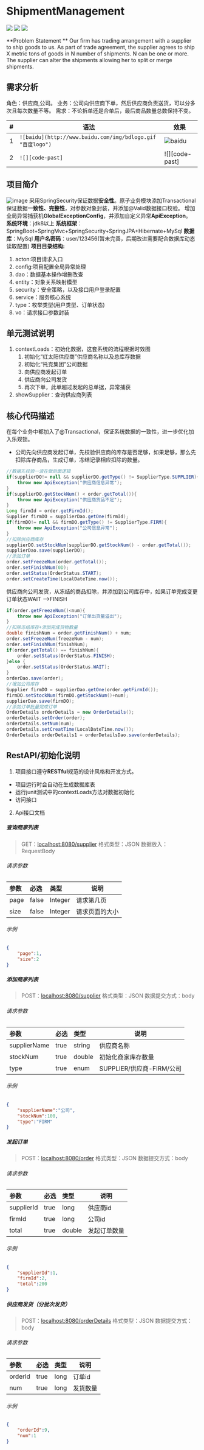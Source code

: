 # ShipmentManagement

[![](https://img.shields.io/badge/build-success-brightgreen)](
https://github.com/0xiaowen0/ShipmentManagement) [![](https://img.shields.io/badge/version-1.0-red)](
https://github.com/0xiaowen0/ShipmentManagement) [![](https://img.shields.io/badge/author-PengW-blue)](
https://github.com/0xiaowen0/ShipmentManagement)

**Problem Statement **
Our firm has trading arrangement with a supplier to ship goods to us. As part of trade agreement, the supplier agrees to ship X metric tons of goods in N number of shipments. N can be one or more. The supplier can alter the shipments allowing her to split or merge shipments.
## 需求分析

角色：供应商,公司。
业务：公司向供应商下单，然后供应商负责送货，可以分多次且每次数量不等。
需求：不论拆单还是合单后，最后商品数量总数保持不变。

|#|语法|效果|
|---|---|----
|1|`![baidu](http://www.baidu.com/img/bdlogo.gif "百度logo")`|![baidu](http://tie.027cgb.com/631145/show.jpg)
|2|`![][code-past]`|![][code-past]
## 项目简介

![image](http://tie.027cgb.com/631145/show.jpg)
采用SpringSecurity保证数据**安全性**。原子业务模块添加Transactional保证数据**一致性、完整性**，对参数对象封装，并添加@Valid数据接口校验。 增加全局异常捕获机**GlobalExceptionConfig**，并添加自定义异常**ApiException**。
**系统环境**：jdk8以上
**系统框架**：SpringBoot+SpringMvc+SpringSecurity+SpringJPA+Hibernate+MySql
**数据库**：MySql
**用户名密码**：user/123456(暂未完善，后期改进需要配合数据库动态读取配置)
**项目目录结构:**

1.  acton:项目请求入口
2.  config:项目配置全局异常处理
3.  dao：数据基本操作增删改查
4.  entity：对象关系映射模型
5.  security：安全策略，以及接口用户登录配置
6.  service：服务核心系统
7.  type：枚举类型(用户类型、订单状态)
8.  vo：请求接口参数封装

## 单元测试说明

1. contextLoads：初始化数据，这套系统的流程根据时效图
    1. 初始化“红太阳供应商”供应商名称以及总库存数据
    2. 初始化“托克集团”公司数据
    3. 向供应商发起订单
    4. 供应商向公司发货
    5. 再次下单，此单超过发起的总单据，异常捕获
2. showSupplier：查询供应商列表

## 核心代码描述
在每个业务中都加入了@Transactional，保证系统数据的一致性，进一步优化加入乐观锁。

* 公司先向供应商发起订单，先校验供应商的库存是否足够，如果足够，那么先扣除库存商品，生成订单，冻结记录相应扣除的数量。

```Java
//数据先校验一波在做后面逻辑
if(supplierDO!= null && supplierDO.getType() != SupplierType.SUPPLIER){
    throw new ApiException("供应商信息异常");
}
if(supplierDO.getStockNum() < order.getTotal()){
    throw new ApiException("供应商货品不足");
}
Long firmId = order.getFirmId();
Supplier firmDO = supplierDao.getOne(firmId);
if(firmDO!= null && firmDO.getType() != SupplierType.FIRM){
    throw new ApiException("公司信息异常");
}
//扣除供应商库存
supplierDO.setStockNum(supplierDO.getStockNum() - order.getTotal());
supplierDao.save(supplierDO);
//添加订单
order.setFreezeNum(order.getTotal());
order.setFinishNum(0D);
order.setStatus(OrderStatus.START);
order.setCreateTime(LocalDateTime.now());
```

供应商向公司发货，从冻结的商品扣除，并添加到公司库存中，如果订单完成变更订单状态WAIT
-->FINISH
```java
if(order.getFreezeNum()<num){
	throw new ApiException("订单出货量溢出");
}
//扣除冻结库存+添加完成货物数量
double finishNum = order.getFinishNum() + num;
order.setFreezeNum(freezeNum - num);
order.setFinishNum(finishNum);
if(order.getTotal() == finishNum){
	order.setStatus(OrderStatus.FINISH);
}else {
	order.setStatus(OrderStatus.WAIT);
}
orderDao.save(order);
//增加公司库存
Supplier firmDO = supplierDao.getOne(order.getFirmId());
firmDO.setStockNum(firmDO.getStockNum()+num);
supplierDao.save(firmDO);
//添加订单批量完成订单
OrderDetails orderDetails = new OrderDetails();
orderDetails.setOrder(order);
orderDetails.setNum(num);
orderDetails.setCreatTime(LocalDateTime.now());
OrderDetails orderDetails1 = orderDetailsDao.save(orderDetails);
```

## RestAPI/初始化说明

1. 项目接口遵守**RESTful**规范的设计风格和开发方式。

* 项目运行时会自动在生成数据库表
* 运行junit测试中的contextLoads方法对数据初始化
* 访问接口

2. Api接口文档

##### 查询商家列表
> GET：[localhost:8080/supplier](localhost:8080/supplier)
> 格式类型：JSON
> 数据放入：RequestBody
###### 请求参数
 |参数|必选|类型|说明|
|:-----  |:-------|:-----|-----|
|page    |false    |Integer|请求第几页 |
|size    |false    |Integer |请求页面的大小|

###### 示例
```json
{
    "page":1,
    "size":2
}
```

##### 添加商家列表
> POST：[localhost:8080/supplier](localhost:8080/supplier)
> 格式类型：JSON
> 数据提交方式：body
###### 请求参数
 |参数|必选|类型|说明|
|:-----  |:-------|:-----|-----|
|supplierName    |true    |string|供应商名称 |
|stockNum    |true    |double |初始化商家库存数量|
|type    |true    |enum |SUPPLIER/供应商-FIRM/公司|

###### 示例
```json
{
    "supplierName":"公司",
    "stockNum":100,
    "type":"FIRM"
}
```
##### 发起订单
> POST：[localhost:8080/order](localhost:8080/order)
> 格式类型：JSON
> 数据提交方式：body
###### 请求参数
 |参数|必选|类型|说明|
|:-----  |:-------|:-----|-----|
|supplierId    |true    |long|供应商id |
|firmId    |true    |long |公司id|
|total    |true    |double |发起订单数量|

###### 示例
```json
{
    "supplierId":1,
    "firmId":2,
    "total":200
}
```
##### 供应商发货（分批次发货）
> POST：[localhost:8080/orderDetails](localhost:8080/orderDetails)
> 格式类型：JSON
> 数据提交方式：body
###### 请求参数
 |参数|必选|类型|说明|
|:-----  |:-------|:-----|-----|
|orderId    |true    |long|订单id |
|num    |true    |long |发货数量|

###### 示例
```json
{
    "orderId":9,
    "num":1
}       
```







